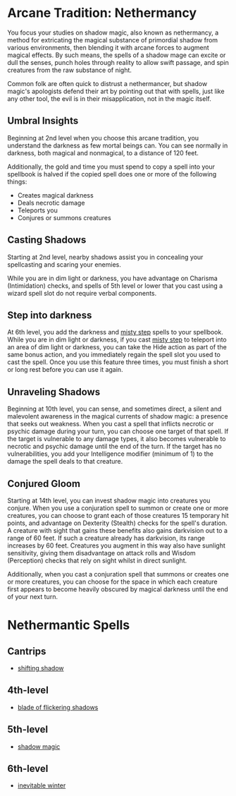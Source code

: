 # Arcane Tradition: Nethermancy
You focus your studies on shadow magic, also known as nethermancy, a method for extricating the magical substance of primordial shadow from various environments, then blending it with arcane forces to augment magical effects. By such means, the spells of a shadow mage can excite or dull the senses, punch holes through reality to allow swift passage, and spin creatures from the raw substance of night. 

Common folk are often quick to distrust a nethermancer, but shadow magic's apologists defend their art by pointing out that with spells, just like any other tool, the evil is in their misapplication, not in the magic itself.

## Umbral Insights
Beginning at 2nd level when you choose this arcane tradition, you understand the darkness as few mortal beings can. You can see normally in darkness, both magical and nonmagical, to a distance of 120 feet.

Additionally, the gold and time you must spend to copy a spell into your spellbook is halved if the copied spell does one or more of the following things:

* Creates magical darkness
* Deals necrotic damage
* Teleports you
* Conjures or summons creatures

## Casting Shadows
Starting at 2nd level, nearby shadows assist you in concealing your spellcasting and scaring your enemies.

While you are in dim light or darkness, you have advantage on Charisma (Intimidation) checks, and spells of 5th level or lower that you cast using a wizard spell slot do not require verbal components.

## Step into darkness
At 6th level, you add the darkness and [misty step](https://www.dndbeyond.com/spells/misty-step) spells to your spellbook. While you are in dim light or darkness, if you cast [misty step](https://www.dndbeyond.com/spells/misty-step) to teleport into an area of dim light or darkness, you can take the Hide action as part of the same bonus action, and you immediately regain the spell slot you used to cast the spell. Once you use this feature three times, you must finish a short or long rest before you can use it again.

## Unraveling Shadows
Beginning at 10th level, you can sense, and sometimes direct, a silent and malevolent awareness in the magical currents of shadow magic: a presence that seeks out weakness. When you cast a spell that inflicts necrotic or psychic damage during your turn, you can choose one target of that spell. If the target is vulnerable to any damage types, it also becomes vulnerable to necrotic and psychic damage until the end of the turn. If the target has no vulnerabilities, you add your Intelligence modifier (minimum of 1) to the damage the spell deals to that creature.

## Conjured Gloom
Starting at 14th level, you can invest shadow magic into creatures you conjure. When you use a conjuration spell to summon or create one or more creatures, you can choose to grant each of those creatures 15 temporary hit points, and advantage on Dexterity (Stealth) checks for the spell's duration. A creature with sight that gains these benefits also gains darkvision out to a range of 60 feet. If such a creature already has darkvision, its range increases by 60 feet. Creatures you augment in this way also have sunlight sensitivity, giving them disadvantage on attack rolls and Wisdom (Perception) checks that rely on sight whilst in direct sunlight.

Additionally, when you cast a conjuration spell that summons or creates one or more creatures, you can choose for the space in which each creature first appears to become heavily obscured by magical darkness until the end of your next turn.

# Nethermantic Spells

## Cantrips
* [shifting shadow](../../Magic/Spells/shifting-shadow.md)

## 4th-level
* [blade of flickering shadows](../../Magic/Spells/blade-of-flickering-shadows.md)

## 5th-level
* [shadow magic](../../Magic/Spells/shadow-magic.md)

## 6th-level
* [inevitable winter](../../Magic/Spells/inevitable-winter.md)

